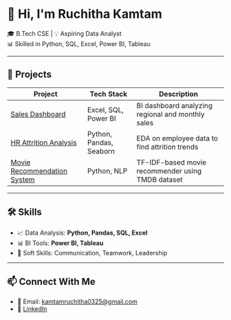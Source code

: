 # 👋 Hi, I'm Ruchitha Kamtam

🎓 B.Tech CSE | 💡 Aspiring Data Analyst   
📊 Skilled in Python, SQL, Excel, Power BI, Tableau  

---

## 🚀 Projects

| Project | Tech Stack | Description |
|--------|-------------|-------------|
| [Sales Dashboard](https://github.com/yourusername/sales-dashboard-excel-sql-powerbi) | Excel, SQL, Power BI | BI dashboard analyzing regional and monthly sales |
| [HR Attrition Analysis](https://github.com/yourusername/hr-attrition-analysis) | Python, Pandas, Seaborn | EDA on employee data to find attrition trends |
| [Movie Recommendation System](https://github.com/yourusername/movie-recommender) | Python, NLP | TF-IDF-based movie recommender using TMDB dataset |

---

## 🛠️ Skills

- 📈 Data Analysis: **Python, Pandas, SQL, Excel**
- 📊 BI Tools: **Power BI, Tableau**
- 🧠 Soft Skills: Communication, Teamwork, Leadership

---

## 📫 Connect With Me

- 📧 Email: kamtamruchitha0325@gmail.com  
- 🔗 [LinkedIn](https://www.linkedin.com/in/kamtam-ruchitha-52a57429a)  
